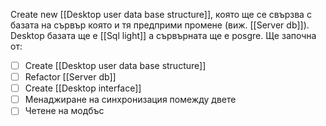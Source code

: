 
Create new [[Desktop user data base structure]], която ще се свързва с базата на сървър която и тя предприми промене (виж. [[Server db]]). Desktop базата ще е [[Sql light]] а сървърната ще е posgre. Ще започна от:
- [ ] Create [[Desktop user data base structure]]
- [ ] Refactor [[Server db]]
- [ ] Create [[Desktop interface]]
- [ ] Менаджиране на синхронизация помежду двете
- [ ] Четене на модбъс